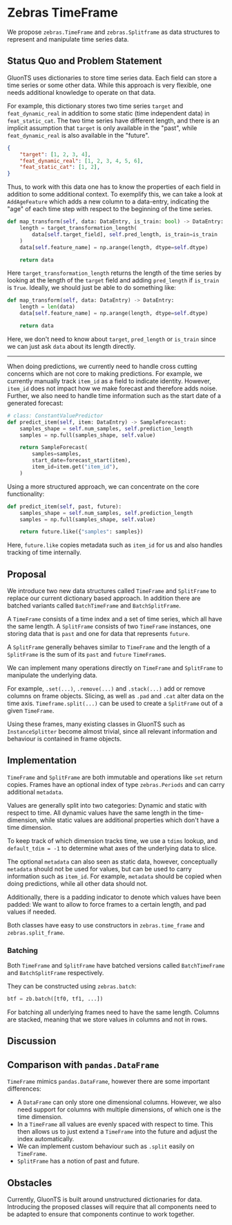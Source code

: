 # Zebras TimeFrame

We propose ``zebras.TimeFrame``  and ``zebras.Splitframe`` as data structures
to represent and manipulate time series data.

## Status Quo and Problem Statement

GluonTS uses dictionaries to store time series data. Each field can store a
time series or some other data. While this approach is very flexible, one needs
additional knowledge to operate on that data.

For example, this dictionary stores two time series ``target`` and
``feat_dynamic_real`` in addition to some static (time independent data) in
``feat_static_cat``. The two time series have different length, and there is an
implicit assumption that ``target`` is only available in the "past", while
``feat_dynamic_real`` is also available in the "future".

```json
{
    "target": [1, 2, 3, 4],
    "feat_dynamic_real": [1, 2, 3, 4, 5, 6],
    "feat_static_cat": [1, 2],
}
```

Thus, to work with this data one has to know the properties of each field in
addition to some additional context. To exemplify this, we can take a look at
``AddAgeFeature`` which adds a new column to a data-entry, indicating the "age"
of each time step with respect to the beginning of the time series.

```py
def map_transform(self, data: DataEntry, is_train: bool) -> DataEntry:
    length = target_transformation_length(
        data[self.target_field], self.pred_length, is_train=is_train
    )
    data[self.feature_name] = np.arange(length, dtype=self.dtype)

    return data
```

Here ``target_transformation_length`` returns the length of the time series
by looking at the length of the ``target`` field and adding ``pred_length`` if
``is_train`` is ``True``. Ideally, we should just be able to do something like:

```py
def map_transform(self, data: DataEntry) -> DataEntry:
    length = len(data)
    data[self.feature_name] = np.arange(length, dtype=self.dtype)

    return data
```

Here, we don't need to know about ``target``, ``pred_length`` or ``is_train``
since we can just ask ``data`` about its length directly.

---

When doing predictions, we currently need to handle cross cutting concerns
which are not core to making predictions. For example, we currently manually
track ``item_id`` as a field to indicate identity. However, ``item_id`` does
not impact how we make forecast and therefore adds noise. Further, we also need
to handle time information such as the start date of a generated forecast:

```py
# class: ConstantValuePredictor
def predict_item(self, item: DataEntry) -> SampleForecast:
    samples_shape = self.num_samples, self.prediction_length
    samples = np.full(samples_shape, self.value)

    return SampleForecast(
        samples=samples,
        start_date=forecast_start(item),
        item_id=item.get("item_id"),
    )
```

Using a more structured approach, we can concentrate on the core functionality:

```py
def predict_item(self, past, future):
    samples_shape = self.num_samples, self.prediction_length
    samples = np.full(samples_shape, self.value)

    return future.like({"samples": samples})
```

Here, ``future.like`` copies metadata such as ``item_id`` for us and also
handles tracking of time internally.


## Proposal

We introduce two new data structures called ``TimeFrame`` and ``SplitFrame`` to
replace our current dictionary based approach. In addition there are batched
variants called ``BatchTimeFrame`` and ``BatchSplitFrame``.

A ``TimeFrame`` consists of a time index and a set of time series, which all
have the same length. A ``SplitFrame`` consists of two ``TimeFrame`` instances,
one storing data that is ``past`` and one for data that represents ``future``.

A ``SplitFrame`` generally behaves similar to ``TimeFrame`` and the length of
a ``SplitFrame`` is the sum of its ``past`` and ``future`` ``TimeFrame``s.

We can implement many operations directly on ``TimeFrame`` and ``SplitFrame``
to manipulate the underlying data.

For example, ``.set(...)``, ``.remove(...)`` and ``.stack(...)`` add or remove
columns on frame objects. Slicing, as well as ``.pad`` and ``.cat`` alter data
on the time axis. ``Timeframe.split(...)`` can be used to create a
``SplitFrame`` out of a given ``TimeFrame``.

Using these frames, many existing classes in GluonTS such as
``InstanceSplitter`` become almost trivial, since all relevant information and
behaviour is contained in frame objects.

## Implementation

``TimeFrame`` and ``SplitFrame`` are both immutable and operations like ``set``
return copies. Frames have an optional index of type ``zebras.Periods`` and
can carry additional ``metadata``.

Values are generally split into two categories: Dynamic and static with respect
to time. All dynamic values have the same length in the time-dimension, while
static values are additional properties which don't have a time dimension.

To keep track of which dimension tracks time, we use a ``tdims`` lookup, and
``default_tdim = -1`` to determine what axes of the underlying data to slice.

The optional ``metadata`` can also seen as static data, however, conceptually
``metadata`` should not be used for values, but can be used to carry
information such as ``item_id``. For example, ``metadata`` should be copied
when doing predictions, while all other data should not.

Additionally, there is a padding indicator to denote which values have been
padded: We want to allow to force frames to a certain length, and pad values if
needed.

Both classes have easy to use constructors in ``zebras.time_frame`` and
``zebras.split_frame``.

### Batching

Both ``TimeFrame`` and ``SplitFrame`` have batched versions called
``BatchTimeFrame`` and ``BatchSplitFrame`` respectively.

They can be constructed using ``zebras.batch``:

```py
btf = zb.batch([tf0, tf1, ...])
```

For batching all underlying frames need to have the same length. Columns are
stacked, meaning that we store values in columns and not in rows.

## Discussion

## Comparison with ``pandas.DataFrame``

``TimeFrame`` mimics ``pandas.DataFrame``, however there are some important
differences:

* A ``DataFrame`` can only store one dimensional columns. However, we also need
  support for columns with multiple dimensions, of which one is the time
  dimension.
* In a ``TimeFrame`` all values are evenly spaced with respect to time. This
  then allows us to just extend a ``TimeFrame`` into the future and adjust the
  index automatically.
* We can implement custom behaviour such as ``.split`` easily on ``TimeFrame``.
* ``SplitFrame`` has a notion of past and future.

## Obstacles

Currently, GluonTS is built around unstructured dictionaries for data.
Introducing the proposed classes will require that all components need to be
adapted to ensure that components continue to work together.
